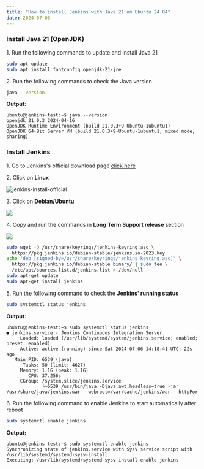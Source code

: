 ```yaml
---
title: "How to install Jenkins with Java 21 on Ubuntu 24.04"
date: 2024-07-06
---
```


### Install Java 21 (OpenJDK)

1\. Run the following commands to update and install Java 21

```bash
sudo apt update
sudo apt install fontconfig openjdk-21-jre
```

2\. Run the following commands to check the Java version

```bash
java --version
```

**Output:**

```
ubuntu@jenkins-test:~$ java --version
openjdk 21.0.3 2024-04-16
OpenJDK Runtime Environment (build 21.0.3+9-Ubuntu-1ubuntu1)
OpenJDK 64-Bit Server VM (build 21.0.3+9-Ubuntu-1ubuntu1, mixed mode, sharing)
```

### Install Jenkins

1\. Go to Jenkins's official download page [click here](https://www.jenkins.io/doc/book/installing/)

2\. Click on **Linux**

![jenkins-install-official](../images/jenkins-install-official-1024x614.png)

3\. Click on **Debian/Ubuntu**

![](../images/jenkins-install-linux-1024x614.png)

4\. Copy and run the commands in **Long** **Term Support release** section

![](../images/jenkins-install-commnds-1024x611.png)

```bash
sudo wget -O /usr/share/keyrings/jenkins-keyring.asc \
  https://pkg.jenkins.io/debian-stable/jenkins.io-2023.key
echo "deb [signed-by=/usr/share/keyrings/jenkins-keyring.asc]" \
  https://pkg.jenkins.io/debian-stable binary/ | sudo tee \
  /etc/apt/sources.list.d/jenkins.list > /dev/null
sudo apt-get update
sudo apt-get install jenkins
```

5\. Run the following command to check the **Jenkins' running status**

```bash
sudo systemctl status jenkins
```

**Output:**

```
ubuntu@jenkins-test:~$ sudo systemctl status jenkins
● jenkins.service - Jenkins Continuous Integration Server
     Loaded: loaded (/usr/lib/systemd/system/jenkins.service; enabled; preset: enabled)
     Active: active (running) since Sat 2024-07-06 14:18:41 UTC; 22s ago
   Main PID: 6539 (java)
      Tasks: 50 (limit: 4627)
     Memory: 1.1G (peak: 1.1G)
        CPU: 37.256s
     CGroup: /system.slice/jenkins.service
             └─6539 /usr/bin/java -Djava.awt.headless=true -jar /usr/share/java/jenkins.war --webroot=/var/cache/jenkins/war --httpPor
```

6\. Run the following command to enable Jenkins to start automatically after reboot

```bash
sudo systemctl enable jenkins
```

**Output:**

```
ubuntu@jenkins-test:~$ sudo systemctl enable jenkins
Synchronizing state of jenkins.service with SysV service script with /usr/lib/systemd/systemd-sysv-install.
Executing: /usr/lib/systemd/systemd-sysv-install enable jenkins
```
